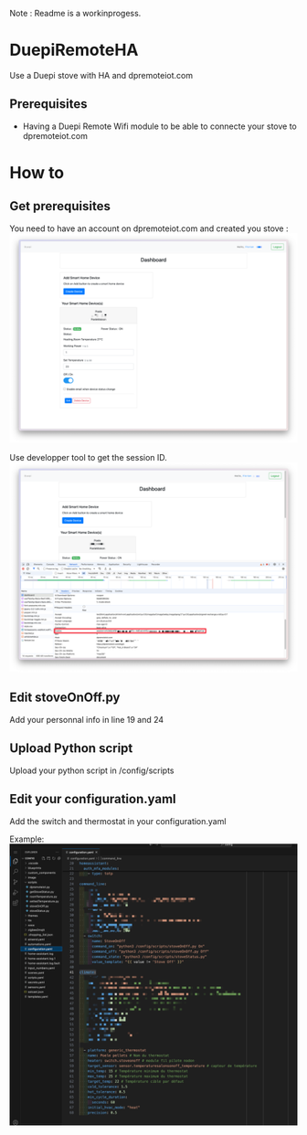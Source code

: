 Note : Readme is a workinprogess.

# DuepiRemoteHA
Use a Duepi stove with HA and dpremoteiot.com

## Prerequisites

- Having a Duepi Remote Wifi module to be able to connecte your stove to dpremoteiot.com

# How to

## Get prerequisites

You need to have an account on dpremoteiot.com and created you stove :
![alt text](screenshots/AccountAndDeviceID.png)

Use developper tool to get the session ID.
![alt text](screenshots/getSessionID.png)

## Edit stoveOnOff.py
Add your personnal info in line 19 and 24 

## Upload Python script

Upload your python script in /config/scripts

## Edit your configuration.yaml

Add the switch and thermostat in your configuration.yaml

Example:
![alt text](screenshots/configurationExample.png)



